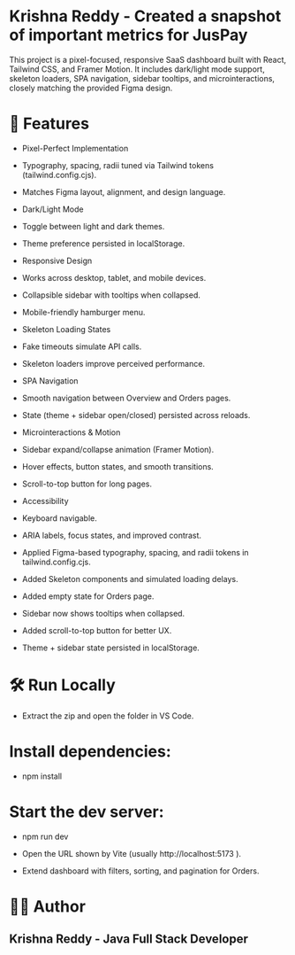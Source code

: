 # Krishna Reddy - Created a snapshot of important metrics for JusPay

This project is a pixel-focused, responsive SaaS dashboard built with React, Tailwind CSS, and Framer Motion.
It includes dark/light mode support, skeleton loaders, SPA navigation, sidebar tooltips, and microinteractions, closely matching the provided Figma design.

# 🚀 Features

- Pixel-Perfect Implementation

- Typography, spacing, radii tuned via Tailwind tokens (tailwind.config.cjs).

 - Matches Figma layout, alignment, and design language.

- Dark/Light Mode

- Toggle between light and dark themes.

- Theme preference persisted in localStorage.

- Responsive Design

- Works across desktop, tablet, and mobile devices.

- Collapsible sidebar with tooltips when collapsed.

- Mobile-friendly hamburger menu.

- Skeleton Loading States

- Fake timeouts simulate API calls.

- Skeleton loaders improve perceived performance.

- SPA Navigation

- Smooth navigation between Overview and Orders pages.

- State (theme + sidebar open/closed) persisted across reloads.

- Microinteractions & Motion

- Sidebar expand/collapse animation (Framer Motion).

- Hover effects, button states, and smooth transitions.

- Scroll-to-top button for long pages.

- Accessibility

- Keyboard navigable.

- ARIA labels, focus states, and improved contrast.

- Applied Figma-based typography, spacing, and radii tokens in tailwind.config.cjs.

- Added Skeleton components and simulated loading delays.

- Added empty state for Orders page.

- Sidebar now shows tooltips when collapsed.

- Added scroll-to-top button for better UX.

- Theme + sidebar state persisted in localStorage.

# 🛠️ Run Locally

- Extract the zip and open the folder in VS Code.

# Install dependencies:

- npm install


# Start the dev server:

- npm run dev


- Open the URL shown by Vite (usually http://localhost:5173
).

- Extend dashboard with filters, sorting, and pagination for Orders.

# 👨‍💻 Author

## Krishna Reddy - Java Full Stack Developer

